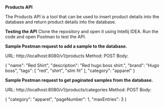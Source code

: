 **Products API**

The Products API is a tool that can be used to insert product details into the database and return product details into the database.

**Testing the API**
Clone the repository and open it using Intellij IDEA. Run the code and open Postman to test the API.

**Sample Postman request to add a sample to the database.**

URL: http://localhost:8080/v1/products
Method: POST
Body: 

{
    "name": "Red Shirt",
    "description": "Red hugo boss shirt.",
    "brand": "Hugo boss",
    "tags": [
        "red",
        "shirt",
        "slim fit"
    ],
    "category": "apparel"
}

**Sample Postman request to get paginated samples from the database.**

URL: http://localhost:8080/v1/products/categories
Method: POST
Body:

{
    "category": "apparel",
    "pageNumber": 1,
    "maxEntries": 3
}
